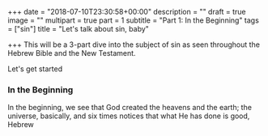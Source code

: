 +++
date = "2018-07-10T23:30:58+00:00"
description = ""
draft = true
image = ""
multipart = true
part = 1
subtitle = "Part 1: In the Beginning"
tags = ["sin"]
title = "Let's talk about sin, baby"

+++
This will be a 3-part dive into the subject of sin as seen throughout the Hebrew Bible and the New Testament.

Let's get started

### In the Beginning

In the beginning, we see that God created the heavens and the earth; the universe, basically, and six times notices that what He has done is good, Hebrew